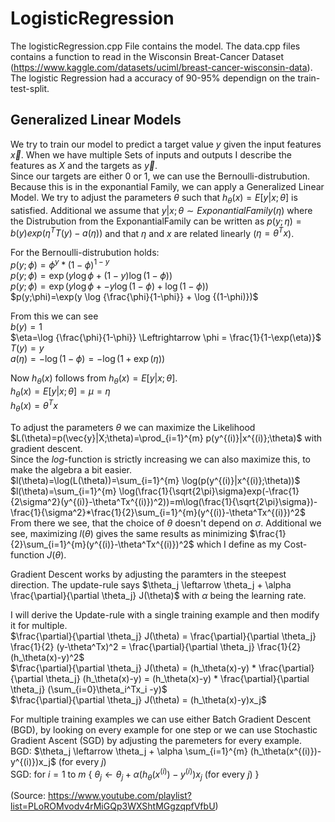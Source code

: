 # LogisticRegression

The logisticRegression.cpp File contains the model. The data.cpp files contains a function to read in the Wisconsin Breat-Cancer Dataset (https://www.kaggle.com/datasets/uciml/breast-cancer-wisconsin-data). The logistic Regression had a accuracy of 90-95% dependign on the train-test-split.

## Generalized Linear Models

We try to train our model to predict a target value $y$ given the input features $\vec{x}$. When we have multiple Sets of inputs and outputs I describe the features as $X$ and the targets as $\vec{y}$.  
Since our targets are either 0 or 1, we can use the Bernoulli-distrubution. Because this is in the exponantial Family, we can apply a Generalized Linear Model. We try to adjust the parameters $\theta$ such that $h_\theta(x)= E[y|x;\theta]$ is satisfied. Additional we assume that $y|x;\theta \sim ExponantialFamily(\eta)$ where the Distrubution from the ExponantialFamily can be written as $p(y; \eta)=b(y)exp(\eta^TT(y)-a(\eta))$ and that $\eta$ and $x$ are related linearly ($\eta=\theta^Tx$).

For the Bernoulli-distrubution holds:  
$p(y; \phi)=\phi^y * (1-\phi)^{1-y}$  
$p(y;\phi)=\exp(y \log {\phi} + (1-y) \log {(1-\phi)})$  
$p(y;\phi)=\exp(y \log {\phi} + -y \log {(1-\phi)} + \log {(1-\phi)})$  
$p(y;\phi)=\exp(y \log {\frac{\phi}{1-\phi}} + \log {(1-\phi)})$  


From this we can see  
$b(y)=1$  
$\eta=\log {\frac{\phi}{1-\phi}} \Leftrightarrow \phi = \frac{1}{1-\exp(\eta)}$  
$T(y)=y$  
$a(\eta)=-\log {(1-\phi)} = -\log {(1+\exp(\eta))}$

Now $h_\theta(x)$ follows from $h_\theta(x)= E[y|x;\theta]$.  
$h_\theta(x)= E[y|x;\theta]=\mu=\eta$  
$h_\theta(x)=\theta^Tx$

To adjust the parameters $\theta$ we can maximize the Likelihood $L(\theta)=p(\vec{y}|X;\theta)=\prod_{i=1}^{m} p(y^{(i)}|x^{(i)};\theta)$ with gradient descent.  
Since the $log$-function is strictly increasing we can also maximize this, to make the algebra a bit easier.  
$l(\theta)=\log(L(\theta))=\sum_{i=1}^{m} \log(p(y^{(i)}|x^{(i)};\theta))$  
$l(\theta)=\sum_{i=1}^{m} \log(\frac{1}{\sqrt{2\pi}\sigma}exp(-\frac{1}{2\sigma^2}(y^{(i)}-\theta^Tx^{(i)})^2))=m\log(\frac{1}{\sqrt{2\pi}\sigma})-\frac{1}{\sigma^2}*\frac{1}{2}\sum_{i=1}^{m}(y^{(i)}-\theta^Tx^{(i)})^2$  
From there we see, that the choice of $\theta$ doesn't depend on $\sigma$. Additional we see, maximizing $l(\theta)$ gives the same results as minimizing $\frac{1}{2}\sum_{i=1}^{m}(y^{(i)}-\theta^Tx^{(i)})^2$ which I define as my Cost-function $J(\theta)$.  

Gradient Descent works by adjusting the paramters in the steepest direction. The update-rule says $\theta_j \leftarrow \theta_j + \alpha \frac{\partial}{\partial \theta_j} J(\theta)$ with $\alpha$ being the learning rate.  

I will derive the Update-rule with a single training example and then modify it for multiple.  
$\frac{\partial}{\partial \theta_j} J(\theta) = \frac{\partial}{\partial \theta_j} \frac{1}{2} (y-\theta^Tx)^2 = \frac{\partial}{\partial \theta_j} \frac{1}{2} (h_\theta(x)-y)^2$  
$\frac{\partial}{\partial \theta_j} J(\theta) = (h_\theta(x)-y) * \frac{\partial}{\partial \theta_j} (h_\theta(x)-y) = (h_\theta(x)-y) * \frac{\partial}{\partial \theta_j} (\sum_{i=0}\theta_i^Tx_i -y)$  
$\frac{\partial}{\partial \theta_j} J(\theta) = (h_\theta(x)-y)x_j$

For multiple training examples we can use either Batch Gradient Descent (BGD), by looking on every example for one step or we can use Stochastic Gradient Ascent (SGD) by adjusting the paremeters for every example.  
BGD: $\theta_j \leftarrow \theta_j + \alpha \sum_{i=1}^{m} (h_\theta(x^{(i)})-y^{(i)})x_j$ (for every $j$)  
SGD: for $i=1$ to $m$ { $\theta_j \leftarrow \theta_j + \alpha (h_\theta(x^{(i)})-y^{(i)})x_j$ (for every $j$) }


(Source: https://www.youtube.com/playlist?list=PLoROMvodv4rMiGQp3WXShtMGgzqpfVfbU)
